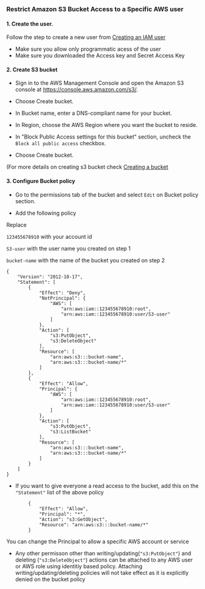 ### Restrict Amazon S3 Bucket Access to a Specific AWS user

#### 1. Create the user.

Follow the step to create a new user from [Creating an IAM user](https://docs.aws.amazon.com/IAM/latest/UserGuide/id_users_create.html)

- Make sure you allow only programmatic acess of the user
- Make sure you downloaded the Access key and Secret Access Key


#### 2. Create S3 bucket

- Sign in to the AWS Management Console and open the Amazon S3 console at https://console.aws.amazon.com/s3/.

- Choose Create bucket.

- In Bucket name, enter a DNS-compliant name for your bucket.

- In Region, choose the AWS Region where you want the bucket to reside.

- In "Block Public Access settings for this bucket" section, uncheck the `Block all public access` checkbox.

- Choose Create bucket.

(For more details on creating s3 bucket check [Creating a bucket](https://docs.aws.amazon.com/AmazonS3/latest/userguide/create-bucket-overview.html)


#### 3. Configure Bucket policy

- Go to the permissions tab of the bucket and select `Edit` on Bucket policy section.

- Add the following policy

Replace

`123455678910` with your account id

`S3-user` with the user name you created on step 1

`bucket-name` with the name of the bucket you created on step 2
```
{
    "Version": "2012-10-17",
    "Statement": [
        {
            "Effect": "Deny",
            "NotPrincipal": {
                "AWS": [
                    "arn:aws:iam::123455678910:root",
                    "arn:aws:iam::123455678910:user/S3-user"
                ]
            },
            "Action": [
                "s3:PutObject",
                "s3:DeleteObject"
            ],
            "Resource": [
                "arn:aws:s3:::bucket-name",
                "arn:aws:s3:::bucket-name/*"
            ]
        },
        {
            "Effect": "Allow",
            "Principal": {
                "AWS": [
                    "arn:aws:iam::123455678910:root",
                    "arn:aws:iam::123455678910:user/S3-user"
                ]
            },
            "Action": [
                "s3:PutObject",
                "s3:ListBucket"
            ],
            "Resource": [
                "arn:aws:s3:::bucket-name",
                "arn:aws:s3:::bucket-name/*"
            ]
        }
    ]
}
```

- If you want to give everyone a read access to the bucket, add this on the `"Statement"` list of the above policy

```
        {
            "Effect": "Allow",
            "Principal": "*",
            "Action": "s3:GetObject",
            "Resource": "arn:aws:s3:::bucket-name/*"
        }
```

You can change the Principal to allow a specific AWS account or service

- Any other permisson other than writing/updating(`"s3:PutObject"`) and deleting (`"s3:DeleteObject"`) actions can be attached to any AWS user or AWS role
  using identitiy based policy. Attaching writing/updating/deleting policies will not take effect as it is explicitly denied on the bucket policy



